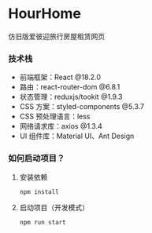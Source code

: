 # HourHome

仿旧版爱彼迎旅行房屋租赁网页

### 技术栈

- 前端框架：React @18.2.0
- 路由：react-router-dom @6.8.1
- 状态管理：reduxjs/tookit @1.9.3
- CSS 方案：styled-components @5.3.7
- CSS 预处理语言：less
- 网络请求库：axios @1.3.4
- UI 组件库：Material UI、Ant Design

### 如何启动项目？

1. 安装依赖

   `npm install`

2. 启动项目（开发模式）

   `npm run start`
